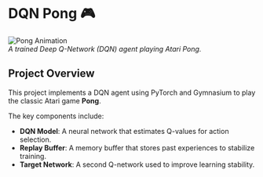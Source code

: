# DQN Pong 🎮

![Pong Animation](https://github.com/ClovisDyArx/rl-tp4-pong/raw/master/pong_trained_model.gif)  
*A trained Deep Q-Network (DQN) agent playing Atari Pong.*

## Project Overview

This project implements a DQN agent using PyTorch and Gymnasium to play the classic Atari game **Pong**.

The key components include:
- **DQN Model**: A neural network that estimates Q-values for action selection.
- **Replay Buffer**: A memory buffer that stores past experiences to stabilize training.
- **Target Network**: A second Q-network used to improve learning stability.